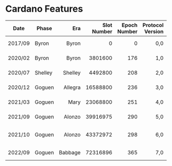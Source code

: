 # Cardano Features

| Date    | Phase   | Era     | Slot Number | Epoch Number | Protocol Version | Ledger Protocol | Consensus Mechanism | Notes              |
| ------- | ------- | -------:| -----------:| ------------:| ----------------:| ---------------:| -------------------:| ------------------:|
| 2017/09 | Byron   | Byron   | 0           | 0            | 0,0              | -               | Ouroboros Classic   |                    |
| 2020/02 | Byron   | Byron   | 3801600     | 176          | 1,0              | -               | Ouroboros BFT       |                    |
| 2020/07 | Shelley | Shelley | 4492800     | 208          | 2,0              | TPraos          | Ouroboros Praos     |                    |
| 2020/12 | Goguen  | Allegra | 16588800    | 236          | 3,0              | TPraos          | Ouroboros Praos     |                    |
| 2021/03 | Goguen  | Mary    | 23068800    | 251          | 4,0              | TPraos          | Ouroboros Praos     |                    |
| 2021/09 | Goguen  | Alonzo  | 39916975    | 290          | 5,0              | TPraos          | Ouroboros Praos     |                    |
| 2021/10 | Goguen  | Alonzo  | 43372972    | 298          | 6,0              | TPraos          | Ouroboros Praos     | intra-era hardfork |
| 2022/09 | Goguen  | Babbage | 72316896    | 365          | 7,0              |  Praos          | Ouroboros Praos     | Vasil HF           |
